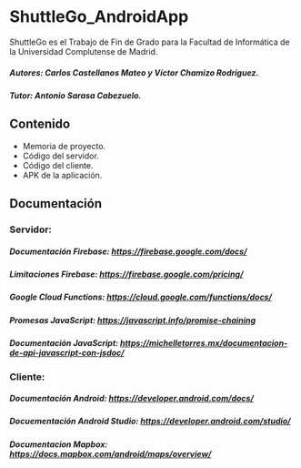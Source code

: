# ShuttleGo_AndroidApp
ShuttleGo es el Trabajo de Fin de Grado para la Facultad de Informática de la Universidad Complutense de Madrid.
##### Autores: Carlos Castellanos Mateo y Víctor Chamizo Rodriguez.
##### Tutor: Antonio Sarasa Cabezuelo.
## Contenido
 - Memoria de proyecto.
 - Código del servidor.
 - Código del cliente.
 - APK de la aplicación.

## Documentación

### Servidor:
##### Documentación Firebase: https://firebase.google.com/docs/
##### Limitaciones Firebase: https://firebase.google.com/pricing/
##### Google Cloud Functions: https://cloud.google.com/functions/docs/
##### Promesas JavaScript: https://javascript.info/promise-chaining
##### Documentación JavaScript: https://michelletorres.mx/documentacion-de-api-javascript-con-jsdoc/

### Cliente:
##### Documentación Android: https://developer.android.com/docs/
##### Docuementación Android Studio: https://developer.android.com/studio/
##### Documentacion Mapbox: https://docs.mapbox.com/android/maps/overview/
